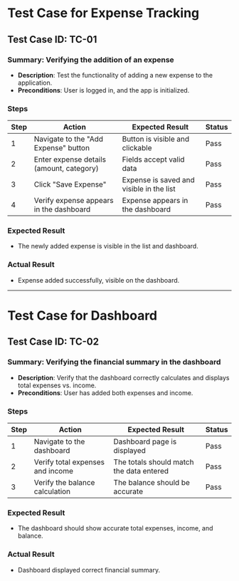 # Test Case for Expense Tracking

## Test Case ID: TC-01
### Summary: Verifying the addition of an expense
- **Description**: Test the functionality of adding a new expense to the application.
- **Preconditions**: User is logged in, and the app is initialized.

### Steps
| Step | Action                                     | Expected Result                        | Status |
|------|--------------------------------------------|----------------------------------------|--------|
| 1    | Navigate to the "Add Expense" button       | Button is visible and clickable        | Pass   |
| 2    | Enter expense details (amount, category)   | Fields accept valid data               | Pass   |
| 3    | Click "Save Expense"                       | Expense is saved and visible in the list | Pass   |
| 4    | Verify expense appears in the dashboard    | Expense appears in the dashboard       | Pass   |

### Expected Result
- The newly added expense is visible in the list and dashboard.

### Actual Result
- Expense added successfully, visible on the dashboard.

---

# Test Case for Dashboard

## Test Case ID: TC-02
### Summary: Verifying the financial summary in the dashboard
- **Description**: Verify that the dashboard correctly calculates and displays total expenses vs. income.
- **Preconditions**: User has added both expenses and income.

### Steps
| Step | Action                                      | Expected Result                          | Status |
|------|---------------------------------------------|------------------------------------------|--------|
| 1    | Navigate to the dashboard                  | Dashboard page is displayed              | Pass   |
| 2    | Verify total expenses and income            | The totals should match the data entered | Pass   |
| 3    | Verify the balance calculation              | The balance should be accurate           | Pass   |

### Expected Result
- The dashboard should show accurate total expenses, income, and balance.

### Actual Result
- Dashboard displayed correct financial summary.

